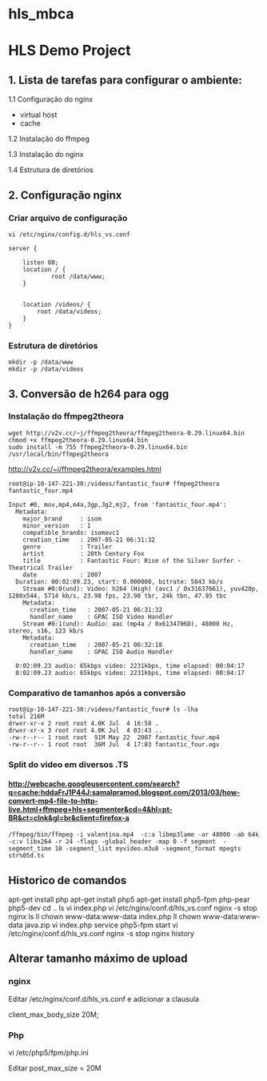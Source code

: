 hls_mbca
========

# HLS Demo Project

## 1. Lista de tarefas para configurar o ambiente:

1.1 Configuração do nginx

   * virtual host
   * cache

1.2 Instalação do ffmpeg

1.3 Instalação do nginx

1.4 Estrutura de diretórios


## 2. Configuração nginx

### Criar arquivo de configuração
```
vi /etc/nginx/config.d/hls_vs.conf
```

```
server {

    listen 80;
    location / {
            root /data/www;
    }
    

    location /videos/ {
        root /data/videos;
    }
}
```
### Estrutura de diretórios

```
mkdir -p /data/www
mkdir -p /data/videos

```

## 3. Conversão de h264 para ogg
### Instalação do ffmpeg2theora
```
wget http://v2v.cc/~j/ffmpeg2theora/ffmpeg2theora-0.29.linux64.bin
chmod +x ffmpeg2theora-0.29.linux64.bin
sudo install -m 755 ffmpeg2theora-0.29.linux64.bin /usr/local/bin/ffmpeg2theora
```

http://v2v.cc/~j/ffmpeg2theora/examples.html
```
root@ip-10-147-221-30:/videos/fantastic_four# ffmpeg2theora fantastic_four.mp4

Input #0, mov,mp4,m4a,3gp,3g2,mj2, from 'fantastic_four.mp4':
  Metadata:
    major_brand     : isom
    minor_version   : 1
    compatible_brands: isomavc1
    creation_time   : 2007-05-21 06:31:32
    genre           : Trailer
    artist          : 20th Century Fox
    title           : Fantastic Four: Rise of the Silver Surfer - Theatrical Trailer
    date            : 2007
  Duration: 00:02:09.23, start: 0.000000, bitrate: 5843 kb/s
    Stream #0:0(und): Video: h264 (High) (avc1 / 0x31637661), yuv420p, 1280x544, 5714 kb/s, 23.98 fps, 23.98 tbr, 24k tbn, 47.95 tbc
    Metadata:
      creation_time   : 2007-05-21 06:31:32
      handler_name    : GPAC ISO Video Handler
    Stream #0:1(und): Audio: aac (mp4a / 0x6134706D), 48000 Hz, stereo, s16, 123 kb/s
    Metadata:
      creation_time   : 2007-05-21 06:32:18
      handler_name    : GPAC ISO Audio Handler

  0:02:09.23 audio: 65kbps video: 2231kbps, time elapsed: 00:04:17
  0:02:09.23 audio: 65kbps video: 2231kbps, time elapsed: 00:04:17
```
### Comparativo de tamanhos após a conversão
```
root@ip-10-147-221-30:/videos/fantastic_four# ls -lha
total 216M
drwxr-xr-x 2 root root 4.0K Jul  4 16:58 .
drwxr-xr-x 3 root root 4.0K Jul  4 03:43 ..
-rw-r--r-- 1 root root  91M May 22  2007 fantastic_four.mp4
-rw-r--r-- 1 root root  36M Jul  4 17:03 fantastic_four.ogv
```


### Split do video em diversos .TS
#### http://webcache.googleusercontent.com/search?q=cache:hddaFrJ1P44J:samalpramod.blogspot.com/2013/03/how-convert-mp4-file-to-http-live.html+ffmpeg+hls+segmenter&cd=4&hl=pt-BR&ct=clnk&gl=br&client=firefox-a

```
/ffmpeg/bin/ffmpeg -i valentina.mp4  -c:a libmp3lame -ar 48000 -ab 64k -c:v libx264 -r 24 -flags -global_header -map 0 -f segment  -segment_time 10 -segment_list myvideo.m3u8 -segment_format mpegts str%05d.ts

```
## Historico de comandos
apt-get install php
apt-get install php5
apt-get install php5-fpm php-pear php5-dev
cd ..
ls
vi index.php
vi /etc/nginx/conf.d/hls_vs.conf
nginx -s stop
nginx
ls
ll
chown www-data:www-data index.php
ll
chown www-data:www-data java.zip
vi index.php
service php5-fpm start
vi /etc/nginx/conf.d/hls_vs.conf
nginx -s stop
nginx
history

## Alterar tamanho máximo de upload

### nginx
  Editar /etc/nginx/conf.d/hls_vs.conf e adicionar a clausula 
  
  client_max_body_size 20M;


### Php

 vi /etc/php5/fpm/php.ini
 
 Editar post_max_size = 20M
 

